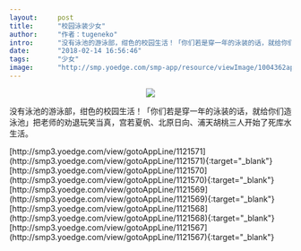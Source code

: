 ```yaml
---
layout:     post
title:      "校园泳装少女"
author:     "作者：tugeneko"
intro:      "没有泳池的游泳部，绀色的校园生活！「你们若是穿一年的泳装的话，就给你们造泳池」把老师的劝退玩笑当真，宫若夏帆、北原日向、浦天胡桃三人开始了死库水生活。"
date:       "2018-02-14 16:56:46"
tags:       "少女"
image:      "http://smp.yoedge.com/smp-app/resource/viewImage/1004362appline.png"
---
```

<div style="text-align: center">
<p><img src="http://smp.yoedge.com/smp-app/resource/viewImage/1004362appline.png"/></p>
</div>
<p class="post-meta">
<span>没有泳池的游泳部，绀色的校园生活！「你们若是穿一年的泳装的话，就给你们造泳池」把老师的劝退玩笑当真，宫若夏帆、北原日向、浦天胡桃三人开始了死库水生活。</span>
</p>
[http://smp3.yoedge.com/view/gotoAppLine/1121571](http://smp3.yoedge.com/view/gotoAppLine/1121571){:target="_blank"}
[http://smp3.yoedge.com/view/gotoAppLine/1121570](http://smp3.yoedge.com/view/gotoAppLine/1121570){:target="_blank"}
[http://smp3.yoedge.com/view/gotoAppLine/1121569](http://smp3.yoedge.com/view/gotoAppLine/1121569){:target="_blank"}
[http://smp3.yoedge.com/view/gotoAppLine/1121568](http://smp3.yoedge.com/view/gotoAppLine/1121568){:target="_blank"}
[http://smp3.yoedge.com/view/gotoAppLine/1121567](http://smp3.yoedge.com/view/gotoAppLine/1121567){:target="_blank"}


